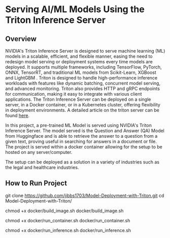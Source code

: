 # Serving AI/ML Models Using the Triton Inference Server

## Overview

NVIDIA's Triton Inference Server is designed to serve machine learning (ML) models in a scalable, efficient, 
and flexible manner, easing the need to redesign model serving or deployment systems every time models are 
deployed. It supports multiple frameworks, including TensorFlow, PyTorch, ONNX, TensorRT, and traditional ML 
models from Scikit-Learn, XGBoost and LightGBM . Triton is designed to handle high-performance inference 
workloads with features like dynamic batching, concurrent model serving, and advanced monitoring. Triton also 
provides HTTP and gRPC endpoints for communication, making it easy to integrate with various client applications.
The Triton Inference Server can be deployed on a single server, in a Docker container, or in a Kubernetes cluster,
offering flexibility in deployment environments. A detailed article on the triton server can be found [here](https://developer.nvidia.com/blog/deploying-ai-deep-learning-models-with-triton-inference-server/).

In this project, a pre-trained ML Model is served using NVIDIA's Triton Inference Server. The model served is the
Question and Answer (QA) Model from Huggingface and is able to retrieve the answer to a question from a given text,
proving useful in searching for answers in a document or file. The project is served within a docker container 
allowing for the setup to be hosted on any server/computer.

The setup can be deployed as a solution in a variety of industries such as the legal and healthcare industries. 

## How to Run Project

git clone https://github.com/jibbs1703/Model-Deployment-with-Triton.git
cd  Model-Deployment-with-Triton/

chmod +x docker/build_image.sh
docker/build_image.sh

chmod +x docker/run_container.sh
docker/run_container.sh

chmod +x docker/run_inference.sh
docker/run_inference.sh

